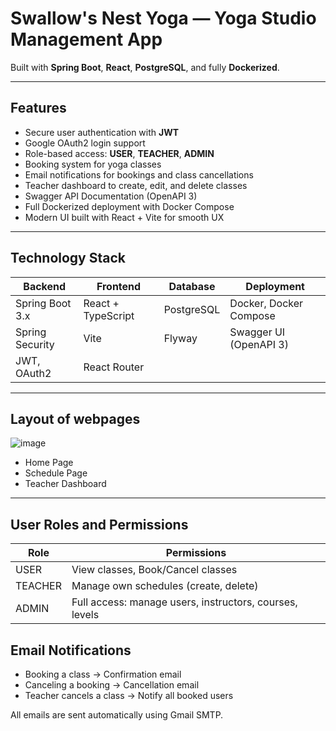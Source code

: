 #  Swallow's Nest Yoga — Yoga Studio Management App


Built with **Spring Boot**, **React**, **PostgreSQL**, and fully **Dockerized**.

---

##  Features

-  Secure user authentication with **JWT**
-  Google OAuth2 login support
-  Role-based access: **USER**, **TEACHER**, **ADMIN**
-  Booking system for yoga classes
-  Email notifications for bookings and class cancellations
-  Teacher dashboard to create, edit, and delete classes
-  Swagger API Documentation (OpenAPI 3)
-  Full Dockerized deployment with Docker Compose
-  Modern UI built with React + Vite for smooth UX

---

##  Technology Stack

| Backend         | Frontend            | Database     | Deployment              |
| --------------- | ------------------- | ------------ | ----------------------- |
| Spring Boot 3.x | React + TypeScript   | PostgreSQL   | Docker, Docker Compose  |
| Spring Security | Vite                 | Flyway       | Swagger UI (OpenAPI 3)   |
| JWT, OAuth2     | React Router         |              |                         |

---

##  Layout of webpages

![image](https://github.com/user-attachments/assets/999d7e1c-39e0-4406-80e6-a66a456e1e19)

- Home Page
- Schedule Page
- Teacher Dashboard

---



## User Roles and Permissions

| Role         | Permissions            |
| --------------- | ------------------- | 
|USER | View classes, Book/Cancel classes   | 
| TEACHER | Manage own schedules (create, delete)  | 
| ADMIN     | Full access: manage users, instructors, courses, levels         | 


## Email Notifications
- Booking a class → Confirmation email
- Canceling a booking → Cancellation email
- Teacher cancels a class → Notify all booked users

All emails are sent automatically using Gmail SMTP.


